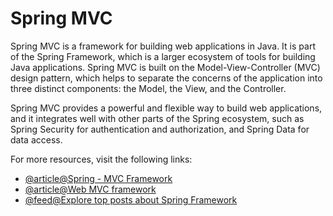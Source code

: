 # Spring MVC

Spring MVC is a framework for building web applications in Java. It is part of the Spring Framework, which is a larger ecosystem of tools for building Java applications. Spring MVC is built on the Model-View-Controller (MVC) design pattern, which helps to separate the concerns of the application into three distinct components: the Model, the View, and the Controller.

Spring MVC provides a powerful and flexible way to build web applications, and it integrates well with other parts of the Spring ecosystem, such as Spring Security for authentication and authorization, and Spring Data for data access.

For more resources, visit the following links:

- [@article@Spring - MVC Framework](https://www.tutorialspoint.com/spring/spring_web_mvc_framework.htm)
- [@article@Web MVC framework](https://docs.spring.io/spring-framework/docs/3.2.x/spring-framework-reference/html/mvc.html)
- [@feed@Explore top posts about Spring Framework](https://app.daily.dev/tags/spring?ref=roadmapsh)

